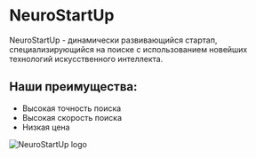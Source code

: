 # NeuroStartUp

NeuroStartUp - динамически развивающийся стартап, специализирующийся на поиске с
 использованием новейших технологий искусственного интеллекта.

## Наши преимущества:

 * Высокая точность поиска
 * Высокая скорость поиска
 * Низкая цена

 ![NeuroStartUp logo](https://camo.githubusercontent.com/c6727c717cad1e4820481abb87524f90782445c5/68747470733a2f2f692e696d6775722e636f6d2f495a4f525769492e706e67)

